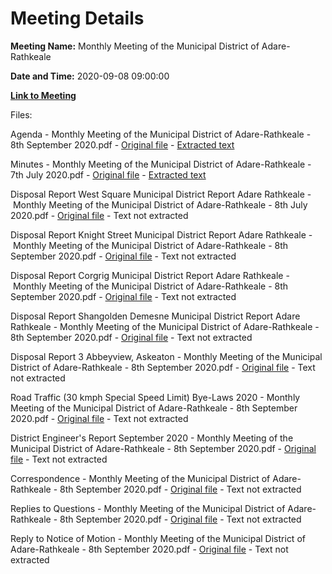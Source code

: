 # Meeting Details

**Meeting Name:** Monthly Meeting of the Municipal District of Adare-Rathkeale

**Date and Time:** 2020-09-08 09:00:00

**[Link to Meeting](https://www.limerick.ie/council/whats-on/monthly-meeting-municipal-district-adare-rathkeale-60)**

Files: 

Agenda - Monthly Meeting of the Municipal District of Adare-Rathkeale - 8th September 2020.pdf - [Original file](https://www.limerick.ie/sites/default/files/media/documents/2020-09/00-agenda-8th-september-2020.pdf) - [Extracted text](./Agenda%20-%C2%A0Monthly%20Meeting%20of%20the%20Municipal%20District%20of%20Adare-Rathkeale%20-%208th%20September%202020.md)

Minutes - Monthly Meeting of the Municipal District of Adare-Rathkeale - 7th July 2020.pdf - [Original file](https://www.limerick.ie/sites/default/files/media/documents/2020-09/01-minutes-of-monthly-meeting-07th-july-2020.pdf) - [Extracted text](./Minutes%20-%20Monthly%20Meeting%20of%20the%20Municipal%20District%20of%20Adare-Rathkeale%20-%207th%20July%C2%A02020.md)

Disposal Report West Square Municipal District Report Adare Rathkeale - Monthly Meeting of the Municipal District of Adare-Rathkeale - 8th July 2020.pdf - [Original file](https://www.limerick.ie/sites/default/files/media/documents/2020-09/03-a-disposal-report-west-square-municipal-district-report-adare-rathkeale.pdf) - Text not extracted

Disposal Report Knight Street Municipal District Report Adare Rathkeale - Monthly Meeting of the Municipal District of Adare-Rathkeale - 8th September 2020.pdf - [Original file](https://www.limerick.ie/sites/default/files/media/documents/2020-09/03-b-disposal-report-knight-street-municipal-district-report-adare-rathkeale.pdf) - Text not extracted

Disposal Report Corgrig Municipal District Report Adare Rathkeale - Monthly Meeting of the Municipal District of Adare-Rathkeale - 8th September 2020.pdf - [Original file](https://www.limerick.ie/sites/default/files/media/documents/2020-09/03-c-disposal-report-corgrig-municipal-district-report-adare-rathkeale.pdf) - Text not extracted

Disposal Report Shangolden Demesne Municipal District Report Adare Rathkeale - Monthly Meeting of the Municipal District of Adare-Rathkeale - 8th September 2020.pdf - [Original file](https://www.limerick.ie/sites/default/files/media/documents/2020-09/03-d-disposal-report-shangolden-demesne-municipal-district-report-adare-rathkeale.pdf) - Text not extracted

Disposal Report 3 Abbeyview, Askeaton - Monthly Meeting of the Municipal District of Adare-Rathkeale - 8th September 2020.pdf - [Original file](https://www.limerick.ie/sites/default/files/media/documents/2020-09/03-e-disposal-report-3-abbeyview-askeaton-1.pdf) - Text not extracted

Road Traffic (30 kmph Special Speed Limit) Bye-Laws 2020 - Monthly Meeting of the Municipal District of Adare-Rathkeale - 8th September 2020.pdf - [Original file](https://www.limerick.ie/sites/default/files/media/documents/2020-09/04-road-traffic-30-kmph-special-speed-limit-bye-laws-2020-1.pdf) - Text not extracted

District Engineer's Report September 2020 - Monthly Meeting of the Municipal District of Adare-Rathkeale - 8th September 2020.pdf - [Original file](https://www.limerick.ie/sites/default/files/media/documents/2020-09/05-district-engineers-report-september-2020-1.pdf) - Text not extracted

Correspondence - Monthly Meeting of the Municipal District of Adare-Rathkeale - 8th September 2020.pdf - [Original file](https://www.limerick.ie/sites/default/files/media/documents/2020-09/11-correspondence-1-1.pdf) - Text not extracted

Replies to Questions - Monthly Meeting of the Municipal District of Adare-Rathkeale - 8th September 2020.pdf - [Original file](https://www.limerick.ie/sites/default/files/media/documents/2020-09/reply-to-question.pdf) - Text not extracted

Reply to Notice of Motion - Monthly Meeting of the Municipal District of Adare-Rathkeale - 8th September 2020.pdf - [Original file](https://www.limerick.ie/sites/default/files/media/documents/2020-09/reply-to-notice-of-motion.pdf) - Text not extracted

